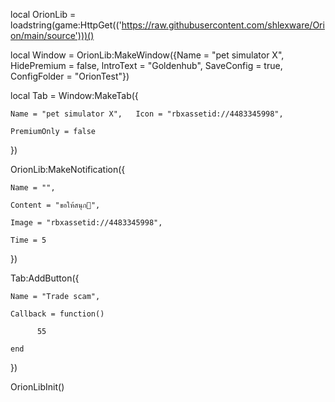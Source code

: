 local OrionLib = loadstring(game:HttpGet(('https://raw.githubusercontent.com/shlexware/Orion/main/source')))()

local Window = OrionLib:MakeWindow({Name = "pet simulator X", HidePremium = false, lntroText = "Goldenhub", SaveConfig = true, ConfigFolder = "OrionTest"})

local Tab = Window:MakeTab({

	Name = "pet simulator X",	Icon = "rbxassetid://4483345998",

	PremiumOnly = false

})

OrionLib:MakeNotification({

	Name = "",

	Content = "ขอให้สนุก🥰",

	Image = "rbxassetid://4483345998",

	Time = 5

})

Tab:AddButton({

	Name = "Trade scam",

	Callback = function()

      	  55

  	end   

})

OrionLibInit() 

